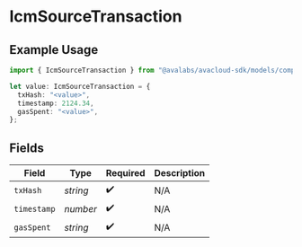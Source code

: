 # IcmSourceTransaction

## Example Usage

```typescript
import { IcmSourceTransaction } from "@avalabs/avacloud-sdk/models/components";

let value: IcmSourceTransaction = {
  txHash: "<value>",
  timestamp: 2124.34,
  gasSpent: "<value>",
};
```

## Fields

| Field              | Type               | Required           | Description        |
| ------------------ | ------------------ | ------------------ | ------------------ |
| `txHash`           | *string*           | :heavy_check_mark: | N/A                |
| `timestamp`        | *number*           | :heavy_check_mark: | N/A                |
| `gasSpent`         | *string*           | :heavy_check_mark: | N/A                |